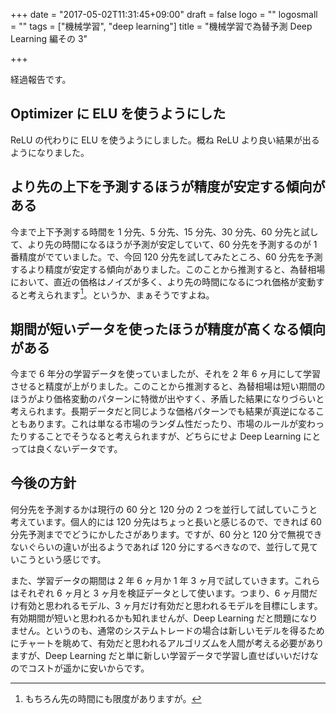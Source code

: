 +++
date = "2017-05-02T11:31:45+09:00"
draft = false
logo = ""
logosmall = ""
tags = ["機械学習", "deep learning"]
title = "機械学習で為替予測 Deep Learning 編その 3"

+++

経過報告です。

## Optimizer に ELU を使うようにした

ReLU の代わりに ELU を使うようにしました。概ね ReLU より良い結果が出るようになりました。

## より先の上下を予測するほうが精度が安定する傾向がある

今まで上下予測する時間を 1 分先、5 分先、15 分先、30 分先、60 分先と試して、より先の時間になるほうが予測が安定していて、60 分先を予測するのが 1 番精度がでていました。で、今回 120 分先を試してみたところ、60 分先を予測するより精度が安定する傾向がありました。このことから推測すると、為替相場において、直近の価格はノイズが多く、より先の時間になるにつれ価格が変動すると考えられます[^1]。というか、まぁそうですよね。

## 期間が短いデータを使ったほうが精度が高くなる傾向がある

今まで 6 年分の学習データを使っていましたが、それを 2 年 6 ヶ月にして学習させると精度が上がりました。このことから推測すると、為替相場は短い期間のほうがより価格変動のパターンに特徴が出やすく、矛盾した結果になりづらいと考えられます。長期データだと同じような価格パターンでも結果が真逆になることもあります。これは単なる市場のランダム性だったり、市場のルールが変わったりすることでそうなると考えられますが、どちらにせよ Deep Learning にとっては良くないデータです。

## 今後の方針

何分先を予測するかは現行の 60 分と 120 分の 2 つを並行して試していこうと考えています。個人的には 120 分先はちょっと長いと感じるので、できれば 60 分先予測まででどうにかしたさがあります。ですが、60 分と 120 分で無視できないぐらいの違いが出るようであれば 120 分にするべきなので、並行して見ていこうという感じです。

また、学習データの期間は 2 年 6 ヶ月か 1 年 3 ヶ月で試していきます。これらはそれぞれ 6 ヶ月と 3 ヶ月を検証データとして使います。つまり、6 ヶ月間だけ有効と思われるモデル、3 ヶ月だけ有効だと思われるモデルを目標にします。有効期間が短いと思われるかも知れませんが、Deep Learning だと問題になりません。というのも、通常のシステムトレードの場合は新しいモデルを得るためにチャートを眺めて、有効だと思われるアルゴリズムを人間が考える必要がありますが、Deep Learning だと単に新しい学習データで学習し直せばいいだけなのでコストが遥かに安いからです。

[^1]: もちろん先の時間にも限度がありますが。
